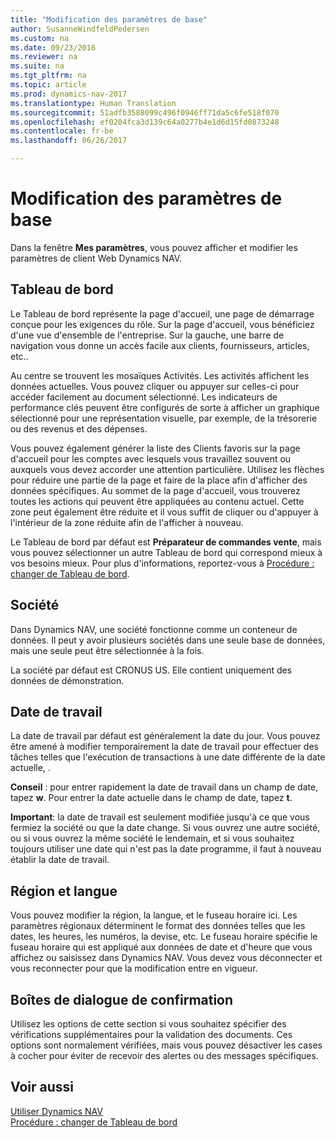 ```yaml
---
title: "Modification des paramètres de base"
author: SusanneWindfeldPedersen
ms.custom: na
ms.date: 09/23/2016
ms.reviewer: na
ms.suite: na
ms.tgt_pltfrm: na
ms.topic: article
ms.prod: dynamics-nav-2017
ms.translationtype: Human Translation
ms.sourcegitcommit: 51adfb3588099c496f0946ff71da5c6fe518f070
ms.openlocfilehash: ef0204fca3d139c64a0277b4e1d6d15fd0873248
ms.contentlocale: fr-be
ms.lasthandoff: 06/26/2017

---
```


# <a name="changing-basic-settings"></a>Modification des paramètres de base
Dans la fenêtre **Mes paramètres**, vous pouvez afficher et modifier les paramètres de client Web Dynamics NAV.  

## <a name="role-center"></a>Tableau de bord
Le Tableau de bord représente la page d'accueil, une page de démarrage conçue pour les exigences du rôle. Sur la page d'accueil, vous bénéficiez d'une vue d'ensemble de l'entreprise. Sur la gauche, une barre de navigation vous donne un accès facile aux clients, fournisseurs, articles, etc..

Au centre se trouvent les mosaïques Activités. Les activités affichent les données actuelles. Vous pouvez cliquer ou appuyer sur celles-ci pour accéder facilement au document sélectionné. Les indicateurs de performance clés peuvent être configurés de sorte à afficher un graphique sélectionné pour une représentation visuelle, par exemple, de la trésorerie ou des revenus et des dépenses.

Vous pouvez également générer la liste des Clients favoris sur la page d'accueil pour les comptes avec lesquels vous travaillez souvent ou auxquels vous devez accorder une attention particulière. Utilisez les flèches pour réduire une partie de la page et faire de la place afin d'afficher des données spécifiques. Au sommet de la page d'accueil, vous trouverez toutes les actions qui peuvent être appliquées au contenu actuel. Cette zone peut également être réduite et il vous suffit de cliquer ou d'appuyer à l'intérieur de la zone réduite afin de l'afficher à nouveau.

Le Tableau de bord par défaut est **Préparateur de commandes vente**, mais vous pouvez sélectionner un autre Tableau de bord qui correspond mieux à vos besoins mieux. Pour plus d'informations, reportez-vous à [Procédure : changer de Tableau de bord](ui-change-role.md).

## <a name="company"></a>Société
Dans Dynamics NAV, une société fonctionne comme un conteneur de données. Il peut y avoir plusieurs sociétés dans une seule base de données, mais une seule peut être sélectionnée à la fois.

La société par défaut est CRONUS US. Elle contient uniquement des données de démonstration.   

## <a name="work-date"></a>Date de travail
La date de travail par défaut est généralement la date du jour. Vous pouvez être amené à modifier temporairement la date de travail pour effectuer des tâches telles que l'exécution de transactions à une date différente de la date actuelle, .

**Conseil** : pour entrer rapidement la date de travail dans un champ de date, tapez **w**. Pour entrer la date actuelle dans le champ de date, tapez **t**.

**Important**: la date de travail est seulement modifiée jusqu'à ce que vous fermiez la société ou que la date change. Si vous ouvrez une autre société, ou si vous ouvrez la même société le lendemain, et si vous souhaitez toujours utiliser une date qui n'est pas la date programme, il faut à nouveau établir la date de travail.

## <a name="region-and-language"></a>Région et langue
Vous pouvez modifier la région, la langue, et le fuseau horaire ici. Les paramètres régionaux déterminent le format des données telles que les dates, les heures, les numéros, la devise, etc. Le fuseau horaire spécifie le fuseau horaire qui est appliqué aux données de date et d'heure que vous affichez ou saisissez dans Dynamics NAV. Vous devez vous déconnecter et vous reconnecter pour que la modification entre en vigueur.

## <a name="confirmation-dialogs"></a>Boîtes de dialogue de confirmation
Utilisez les options de cette section si vous souhaitez spécifier des vérifications supplémentaires pour la validation des documents. Ces options sont normalement vérifiées, mais vous pouvez désactiver les cases à cocher pour éviter de recevoir des alertes ou des messages spécifiques.

## <a name="see-also"></a>Voir aussi
[Utiliser Dynamics NAV](ui-work-product.md)  
[Procédure : changer de Tableau de bord](ui-change-role.md)  

